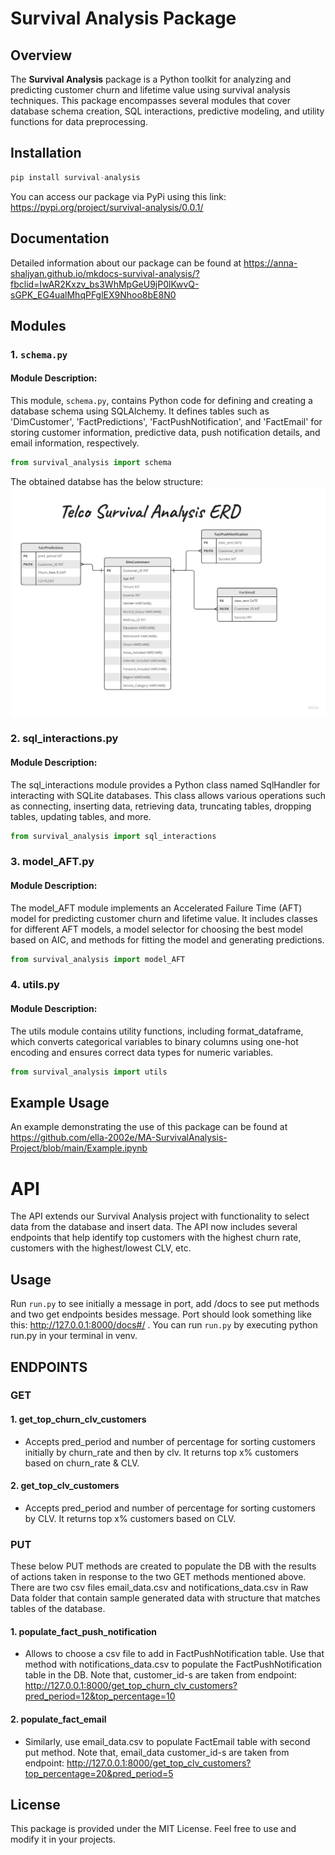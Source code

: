 # Survival Analysis Package

## Overview

The **Survival Analysis** package is a Python toolkit for analyzing and predicting customer churn and lifetime value using survival analysis techniques. This package encompasses several modules that cover database schema creation, SQL interactions, predictive modeling, and utility functions for data preprocessing.

## Installation 

```python
pip install survival-analysis
```
You can access our package via PyPi using this link:
https://pypi.org/project/survival-analysis/0.0.1/

## Documentation

Detailed information about our package can be found at 
https://anna-shaljyan.github.io/mkdocs-survival-analysis/?fbclid=IwAR2Kxzv_bs3WhMpGeU9jP0lKwvQ-sGPK_EG4ualMhqPFglEX9Nhoo8bE8N0

## Modules

### 1. `schema.py`

#### Module Description:

This module, `schema.py`, contains Python code for defining and creating a database schema using SQLAlchemy. It defines tables such as 'DimCustomer', 'FactPredictions', 'FactPushNotification', and 'FactEmail' for storing customer information, predictive data, push notification details, and email information, respectively.

```python
from survival_analysis import schema
```

The obtained databse has the below structure:
![Database ERD](survival_analysis/docs/ERD.jpg)

### 2. sql_interactions.py

#### Module Description:

The sql_interactions module provides a Python class named SqlHandler for interacting with SQLite databases. This class allows various operations such as connecting, inserting data, retrieving data, truncating tables, dropping tables, updating tables, and more.

```python
from survival_analysis import sql_interactions
```

### 3. model_AFT.py

#### Module Description:

The model_AFT module implements an Accelerated Failure Time (AFT) model for predicting customer churn and lifetime value. It includes classes for different AFT models, a model selector for choosing the best model based on AIC, and methods for fitting the model and generating predictions.

```python
from survival_analysis import model_AFT
```

### 4. utils.py

#### Module Description:

The utils module contains utility functions, including format_dataframe, which converts categorical variables to binary columns using one-hot encoding and ensures correct data types for numeric variables.

```python
from survival_analysis import utils
```
## Example Usage

An example demonstrating the use of this package can be found at https://github.com/ella-2002e/MA-SurvivalAnalysis-Project/blob/main/Example.ipynb

# API

The API extends our Survival Analysis project with functionality to select data from the database and insert data. The API now includes several endpoints that help identify top customers with the highest churn rate, customers with the highest/lowest CLV, etc.

## Usage 

Run `run.py` to see initially a message in port, add /docs to see put methods and two get endpoints besides message.
Port should look something like this: http://127.0.0.1:8000/docs#/ . You can run `run.py` by executing python run.py in your terminal in venv. 

## ENDPOINTS

### GET

#### 1. get_top_churn_clv_customers 
- Accepts pred_period and number of percentage for sorting customers initially by churn_rate and then by clv. It returns top x% customers based on churn_rate & CLV.

#### 2. get_top_clv_customers
- Accepts pred_period and number of percentage for sorting customers by CLV. It returns top x% customers based on CLV.

### PUT

These below PUT methods are created to populate the DB with the results of actions taken in response to the two GET methods mentioned above.
There are two csv files email_data.csv and notifications_data.csv in Raw Data folder that contain sample generated data with structure that matches tables of the database.

#### 1. populate_fact_push_notification

 - Allows to choose a csv file to add in FactPushNotification table. Use that method with notifications_data.csv to populate the FactPushNotification table in the DB. Note that, customer_id-s are taken from endpoint: http://127.0.0.1:8000/get_top_churn_clv_customers?pred_period=12&top_percentage=10 

#### 2. populate_fact_email

- Similarly, use email_data.csv to populate FactEmail table with second put method. Note that, email_data customer_id-s are taken from endpoint: http://127.0.0.1:8000/get_top_clv_customers?top_percentage=20&pred_period=5


## License
This package is provided under the MIT License. Feel free to use and modify it in your projects.